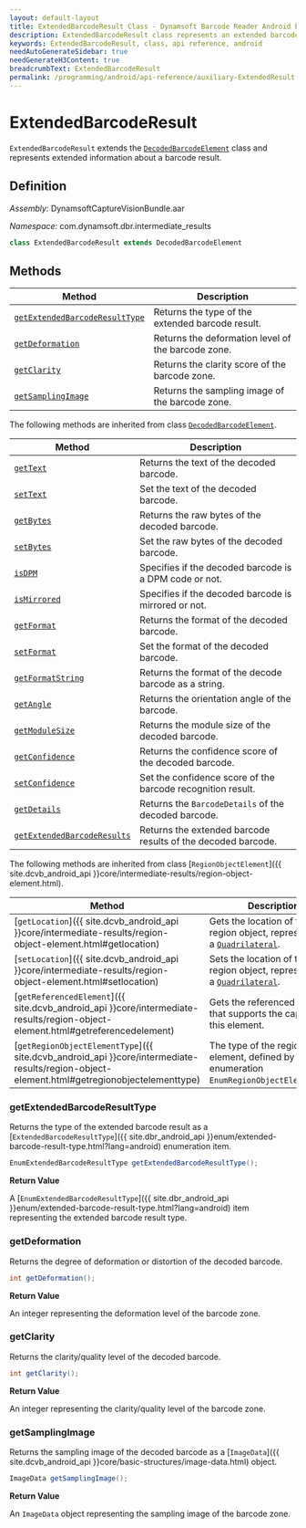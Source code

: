 ```yaml
---
layout: default-layout
title: ExtendedBarcodeResult Class - Dynamsoft Barcode Reader Android Edition
description: ExtendedBarcodeResult class represents an extended barcode result in a decoded barcode element. It contains information such as the type of extended barcode, deformation, clarity, and a sampling image of the barcode.
keywords: ExtendedBarcodeResult, class, api reference, android
needAutoGenerateSidebar: true
needGenerateH3Content: true
breadcrumbText: ExtendedBarcodeResult
permalink: /programming/android/api-reference/auxiliary-ExtendedResult.html
---
```



# ExtendedBarcodeResult

`ExtendedBarcodeResult` extends the [`DecodedBarcodeElement`](decoded-barcode-element.md) class and represents extended information about a barcode result.

## Definition

*Assembly:* DynamsoftCaptureVisionBundle.aar

*Namespace:* com.dynamsoft.dbr.intermediate_results

```java
class ExtendedBarcodeResult extends DecodedBarcodeElement
```

## Methods

| Method | Description |
| ------ | ----------- |
| [`getExtendedBarcodeResultType`](#getextendedbarcoderesulttype) | Returns the type of the extended barcode result. |
| [`getDeformation`](#getdeformation) | Returns the deformation level of the barcode zone. |
| [`getClarity`](#getclarity) | Returns the clarity score of the barcode zone. |
| [`getSamplingImage`](#getsamplingimage) | Returns the sampling image of the barcode zone. |

The following methods are inherited from class [`DecodedBarcodeElement`](decoded-barcode-element.md).

| Method | Description |
| ------ | ----------- |
| [`getText`](decoded-barcode-element.md#gettext) | Returns the text of the decoded barcode. |
| [`setText`](decoded-barcode-element.md#settext) | Set the text of the decoded barcode. |
| [`getBytes`](decoded-barcode-element.md#getbytes) | Returns the raw bytes of the decoded barcode. |
| [`setBytes`](decoded-barcode-element.md#setbytes) | Set the raw bytes of the decoded barcode. |
| [`isDPM`](decoded-barcode-element.md#isdpm) | Specifies if the decoded barcode is a DPM code or not. |
| [`isMirrored`](decoded-barcode-element.md#ismirrored) | Specifies if the decoded barcode is mirrored or not. |
| [`getFormat`](decoded-barcode-element.md#getformat) | Returns the format of the decoded barcode. |
| [`setFormat`](decoded-barcode-element.md#setformat) | Set the format of the decoded barcode. |
| [`getFormatString`](decoded-barcode-element.md#getformatstring) | Returns the format of the decode barcode as a string. |
| [`getAngle`](decoded-barcode-element.md#getangle) | Returns the orientation angle of the barcode. |
| [`getModuleSize`](decoded-barcode-element.md#getmodulesize) | Returns the module size of the decoded barcode. |
| [`getConfidence`](decoded-barcode-element.md#getconfidence) | Returns the confidence score of the decoded barcode. |
| [`setConfidence`](decoded-barcode-element.md#setconfidence) | Set the confidence score of the barcode recognition result. |
| [`getDetails`](decoded-barcode-element.md#getdetails) | Returns the `BarcodeDetails` of the decoded barcode. |
| [`getExtendedBarcodeResults`](decoded-barcode-element.md#getextendedbarcoderesults) | Returns the extended barcode results of the decoded barcode. |

The following methods are inherited from class [`RegionObjectElement`]({{ site.dcvb_android_api }}core/intermediate-results/region-object-element.html).

| Method | Description |
| ------ | ----------- |
| [`getLocation`]({{ site.dcvb_android_api }}core/intermediate-results/region-object-element.html#getlocation) | Gets the location of the region object, represented as a [`Quadrilateral`](../basic-structures/quadrilateral.md). |
| [`setLocation`]({{ site.dcvb_android_api }}core/intermediate-results/region-object-element.html#setlocation) | Sets the location of the region object, represented as a [`Quadrilateral`](../basic-structures/quadrilateral.md). |
| [`getReferencedElement`]({{ site.dcvb_android_api }}core/intermediate-results/region-object-element.html#getreferencedelement) | Gets the referenced element that supports the capturing of this element. |
| [`getRegionObjectElementType`]({{ site.dcvb_android_api }}core/intermediate-results/region-object-element.html#getregionobjectelementtype) | The type of the region object element, defined by the enumeration `EnumRegionObjectElementType`. |

### getExtendedBarcodeResultType

Returns the type of the extended barcode result as a [`ExtendedBarcodeResultType`]({{ site.dbr_android_api }}enum/extended-barcode-result-type.html?lang=android) enumeration item.

```java
EnumExtendedBarcodeResultType getExtendedBarcodeResultType();
```

**Return Value**

A [`EnumExtendedBarcodeResultType`]({{ site.dbr_android_api }}enum/extended-barcode-result-type.html?lang=android) item representing the extended barcode result type.

### getDeformation

Returns the degree of deformation or distortion of the decoded barcode.

```java
int getDeformation();
```

**Return Value**

An integer representing the deformation level of the barcode zone.

### getClarity

Returns the clarity/quality level of the decoded barcode.

```java
int getClarity();
```

**Return Value**

An integer representing the clarity/quality level of the barcode zone.

### getSamplingImage

Returns the sampling image of the decoded barcode as a [`ImageData`]({{ site.dcvb_android_api }}core/basic-structures/image-data.html) object.

```java
ImageData getSamplingImage();
```

**Return Value**

An `ImageData` object representing the sampling image of the barcode zone.
